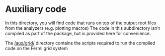 # Auxiliary code

In this directory, you will find code that runs on top of the output root files from the analyzers (e.g. plotting macros)
The code in this subdirectory isn't compiled as part of the package, but is provided here for convenience.

The [/aux/grid/](grid) directory contains the scripts required to run the compiled code on the Fermi grid system
